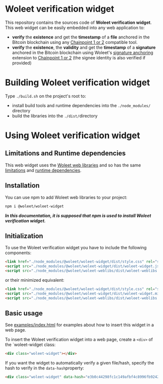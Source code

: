 # Woleet verification widget

This repository contains the sources code of **Woleet verification widget**.
This web widget can be easily embedded into any web application to:
- **verify** the **existence** and get the **timestamp** of a **file** anchored in the Bitcoin blockchain using any [Chainpoint 1 or 2](http://www.chainpoint.org) compatible tool.</li>
- **verify** the **existence**, the **validity** and get the **timestamp** of a **signature** anchored in the Bitcoin blockchain using Woleet's <a href="https://medium.com/@woleet/beyond-data-anchoring-bee867d9be3a">signature anchoring</a> extension to [Chainpoint 1 or 2](http://www.chainpoint.org/) (the signee identity is also verified if provided)</li>

# Building Woleet verification widget

Type `./build.sh` on the project's root to:
- install build tools and runtime dependencies into the `./node_modules/` directory
- build the libraries into the `./dist/`directory

# Using Woleet verification widget

## Limitations and Runtime dependencies

This web widget uses the [Woleet web libraries](https://github.com/woleet/woleet-weblibs) and so has the same
[limitations](https://github.com/woleet/woleet-weblibs#limitations) and [runtime dependencies](https://github.com/woleet/woleet-weblibs#runtime-dependencies).

## Installation

You can use npm to add Woleet web libraries to your project:

```bash
npm i @woleet/woleet-widget
```
***In this documentation, it is supposed that npm is used to install Woleet verification widget.***

## Initialization

To use the Woleet verification widget you have to include the following components:

```html
<link href="./node_modules/@woleet/woleet-widget/dist/style.css" rel="stylesheet">
<script src="./node_modules/@woleet/woleet-widget/dist/woleet-widget.js"></script>
<script src="./node_modules/@woleet/woleet-weblibs/dist/woleet-weblibs.js"></script>
```

or their minimized equivalent:

```html
<link href="./node_modules/@woleet/woleet-widget/dist/style.css" rel="stylesheet">
<script src="./node_modules/@woleet/woleet-widget/dist/woleet-widget.min.js"></script>
<script src="./node_modules/@woleet/woleet-weblibs/dist/woleet-weblibs.min.js"></script>
```

## Basic usage

See [examples/index.html](examples/index.html) for examples about how to insert this widget in a web page.

To insert the Woleet verification widget into a web page, create a `<div>` of the `woleet-widget class:

```html
<div class="woleet-widget"></div>
```

If you want the widget to automatically verify a given file/hash, specify the hash to verify in the `data-hash`property:

```html
<div class="woleet-widget" data-hash="e3b0c44298fc1c149afbf4c8996fb92427ae41e4649b934ca495991b7852b855"></div>
```
